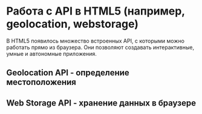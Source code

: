 # Работа с API в HTML5 (например, geolocation, webstorage)

В HTML5 появилось множество встроенных API, с которыми можно работать прямо из браузера. Они позволяют создавать
интерактивные, умные и автономные приложения.

## Geolocation API - определение местоположения

## Web Storage API - хранение данных в браузере